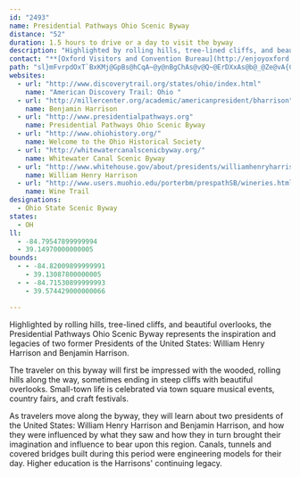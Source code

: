 ```yaml
---
id: "2493"
name: Presidential Pathways Ohio Scenic Byway
distance: "52"
duration: 1.5 hours to drive or a day to visit the byway
description: "Highlighted by rolling hills, tree-lined cliffs, and beautiful overlooks, the Presidential Pathways Ohio Scenic Byway represents the inspiration and legacies of two former Presidents of the United States: William Henry Harrison and Benjamin Harrison."
contact: "**[Oxford Visitors and Convention Bureau](http://enjoyoxford.org/)**        \r\n513-523-8687  \r\n"
path: "sl}mFvrpdOxT`BxKMj@GpBs@hCqA~@y@nBgChAs@v@Q~@ErDXxAs@b@_@Ze@vA{ChAyCPeAR{CJW`Ae@~CMfE{Bn@q@rCaFx@_Ch@_An@m@|FyDd@k@X_Ab@cEl@aLrGqXKkAg@e@wEyD_C_BoC{A}Ae@sDsC{IoIsFyEeIcJyCqBcHsKqHoJkHiMyEgHyJ{Ra@k@kC[o@g@eCqEYu@Y_Di@kCOuBKYgDeAy@k@}AyBb@sCfEiHn@_Ao@sHiAiJgE|@sAA_BYcDJ}BXcCrAyAfCu@p@sC`BaAP{A?PfBe_@_B[SgDPuDt@}CbBgHtFwDfDgClDoBxE}HnTcCzH?d@_BzG]nCe@~G?`FPfDnKneA_@@i@P_B`ByAx@iAXmCJcBGuN}AmGe@yMgC_CGsCL}BR{XfEyI~@mEp@_PlAuJpAgCIiFh@iB?iBLuN~AmGfAsBj@sCrA{ExCmI`GsA^aj@SeRLyAYyDgBs@EkF^cErAyBZsGHeHKee@@us@Mj@hOK|@Sd@mGzJ}AzCse@rhAmGnIk@vAkAzEq@~AwE`GwAfCqA|EcAvMY`LKlAqCzMy@lCmD~EgJvTw`Ag@?mPF_T`@mMj@sHX{ATe@pBkBdBaAr@_APq@XuBfBmIbH{Nk@YwCgD{@_B{JqY}DmMYuhAXoUIkAIa@m@eAaAe@yBYc@y@}GwUqFaL}IeXi@kAuF_J[{@E_BPaG\\wBTa@b@{B^qDHox@SyAyBiIsAqD_b@eu@Kw@ca@MoADmCj@_BFeGYoC_@_iAAi@`@y@rGYnAe@hA}AlByBtBgBpBgMhPe@x@Id@?|HI^MPyT?i@UgMIc{AMy@`@gDvCk@?gBeB{@_@qBj@kALs@A_AWy@m@w@YkAOqGDiBPyCfBqCv@eRzBy@XsC|BiClDi@rAcB|FgBxJe@dBUd@oAXYX_AnEYh@]Rec@QgAnEg@vAcCxCmMvUuAzBoS`RgJ`Iq@VsCj@sHnAgADqBGkT_CwF_@qADcAf@_Av@sBhDkL`VkEpJa@|B_@rDi@|Jc@lFYvAc@t@_G|EcN~PiF~IyQ~\\eOb^sN|Sod@|s@_CdDuJtL}KzNeFrHuBvEnA_cFD{yBsxAFayAVsuA_@[gJYe@_@YmCJc@Nu@n@mFnHwDlDeAj@mADy@OqJoFe@q@]uA_@kEO[mEkCk@e@c@MyUbKsPdE_BXaABo}@oBu_AcB{a@e@gVq@chAeA_TEce@]O_CImHXaxAk_@[gc@OiUYePiEcBm@wBeBw@yAq@eBaBaFqAaFoAyCiA}A_BaBoOgMgAg@kAYyBKuMlEqBLwt@iLaGu@sDUiTV}EgAsPyFaIgJaKwM{EqD{@Y{MMwf@uYeM{Hg`@}SmA_@oAMeLKkHDEfAiAjEO|BEhEYlDoAvGSbBKvFO~@mBvGe@tBC|Bn@nFX`Ar@^~@DlFa@|Cr@bCXfGRxBXrGJ|AdBJrAKbHh@pBbDxCbBnIlCxArDGhEn@tHEnBa@~D{GdF_@rCmAfKs@lIvE`DdJcFda@YzOc@zCxBxCHp[I|XBhUxByBxBsAbB_@vDWxELfBYnAo@nO{L~AkCxAsDbCaC|A_@tBMvAHdNfIhCdAhS\\jn@Nh@s@lKcXpBqDz@eArBqA~Ag@fCYnUTvc@JrAWTYNMzGKf_@NHmH"
websites:
  - url: "http://www.discoverytrail.org/states/ohio/index.html"
    name: "American Discovery Trail: Ohio "
  - url: "http://millercenter.org/academic/americanpresident/bharrison"
    name: Benjamin Harrison
  - url: "http://www.presidentialpathways.org"
    name: Presidential Pathways Ohio Scenic Byway
  - url: "http://www.ohiohistory.org/"
    name: Welcome to the Ohio Historical Society
  - url: "http://whitewatercanalscenicbyway.org/"
    name: Whitewater Canal Scenic Byway
  - url: "http://www.whitehouse.gov/about/presidents/williamhenryharrison/"
    name: William Henry Harrison
  - url: "http://www.users.muohio.edu/porterbm/prespathSB/wineries.html"
    name: Wine Trail
designations:
  - Ohio State Scenic Byway
states:
  - OH
ll:
  - -84.79547899999994
  - 39.14970000000005
bounds:
  - - -84.82009899999991
    - 39.13087800000005
  - - -84.71530899999993
    - 39.574429000000066

---
```


Highlighted by rolling hills, tree-lined cliffs, and beautiful overlooks, the Presidential Pathways Ohio Scenic Byway represents the inspiration and legacies of two former Presidents of the United States: William Henry Harrison and Benjamin Harrison.

The traveler on this byway will first be impressed with the wooded, rolling hills along the way, sometimes ending in steep cliffs with beautiful overlooks.  Small-town life is celebrated via town square musical events, country fairs, and craft festivals.

As travelers move along the byway, they will learn about two presidents of the United States: William Henry Harrison and Benjamin Harrison, and how they were influenced by what they saw and how they in turn brought their imagination and influence to bear upon this region.  Canals, tunnels and covered bridges built during this period were engineering models for their day. Higher education is the Harrisons' continuing legacy.
